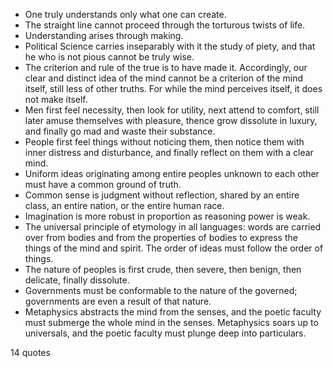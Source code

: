  - One truly understands only what one can create.
 - The straight line cannot proceed through the torturous twists of life.
 - Understanding arises through making.
 - Political Science carries inseparably with it the study of piety, and that he who is not pious cannot be truly wise.
 - The criterion and rule of the true is to have made it. Accordingly, our clear and distinct idea of the mind cannot be a criterion of the mind itself, still less of other truths. For while the mind perceives itself, it does not make itself.
 - Men first feel necessity, then look for utility, next attend to comfort, still later amuse themselves with pleasure, thence grow dissolute in luxury, and finally go mad and waste their substance.
 - People first feel things without noticing them, then notice them with inner distress and disturbance, and finally reflect on them with a clear mind.
 - Uniform ideas originating among entire peoples unknown to each other must have a common ground of truth.
 - Common sense is judgment without reflection, shared by an entire class, an entire nation, or the entire human race.
 - Imagination is more robust in proportion as reasoning power is weak.
 - The universal principle of etymology in all languages: words are carried over from bodies and from the properties of bodies to express the things of the mind and spirit. The order of ideas must follow the order of things.
 - The nature of peoples is first crude, then severe, then benign, then delicate, finally dissolute.
 - Governments must be conformable to the nature of the governed; governments are even a result of that nature.
 - Metaphysics abstracts the mind from the senses, and the poetic faculty must submerge the whole mind in the senses. Metaphysics soars up to universals, and the poetic faculty must plunge deep into particulars.

14 quotes